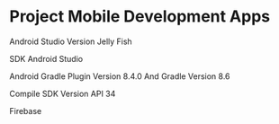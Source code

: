 Project Mobile Development Apps
======================
Android Studio Version Jelly Fish

SDK Android Studio

Android Gradle Plugin Version 8.4.0 And Gradle Version 8.6

Compile SDK Version API 34

Firebase 

